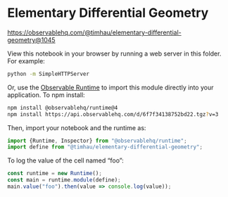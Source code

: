 # Elementary Differential Geometry

https://observablehq.com/@timhau/elementary-differential-geometry@1045

View this notebook in your browser by running a web server in this folder. For
example:

~~~sh
python -m SimpleHTTPServer
~~~

Or, use the [Observable Runtime](https://github.com/observablehq/runtime) to
import this module directly into your application. To npm install:

~~~sh
npm install @observablehq/runtime@4
npm install https://api.observablehq.com/d/6f7f34138752bd22.tgz?v=3
~~~

Then, import your notebook and the runtime as:

~~~js
import {Runtime, Inspector} from "@observablehq/runtime";
import define from "@timhau/elementary-differential-geometry";
~~~

To log the value of the cell named “foo”:

~~~js
const runtime = new Runtime();
const main = runtime.module(define);
main.value("foo").then(value => console.log(value));
~~~
